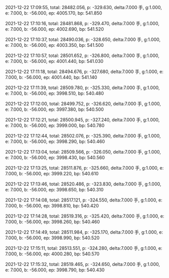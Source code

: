 2021-12-22 17:09:55, total: 28482.056, p: -329.630, delta:7.000 手, g:1.000, e: 7.000, b: -56.000, ep: 4005.170, bp: 541.850

2021-12-22 17:10:16, total: 28481.868, p: -329.470, delta:7.000 手, g:1.000, e: 7.000, b: -56.000, ep: 4002.690, bp: 541.520

2021-12-22 17:10:37, total: 28490.036, p: -328.650, delta:7.000 手, g:1.000, e: 7.000, b: -56.000, ep: 4003.350, bp: 541.500

2021-12-22 17:10:57, total: 28501.652, p: -326.800, delta:7.000 手, g:1.000, e: 7.000, b: -56.000, ep: 4001.440, bp: 541.030

2021-12-22 17:11:18, total: 28494.676, p: -327.680, delta:7.000 手, g:1.000, e: 7.000, b: -56.000, ep: 4001.440, bp: 541.140

2021-12-22 17:11:39, total: 28509.780, p: -325.330, delta:7.000 手, g:1.000, e: 7.000, b: -56.000, ep: 3998.510, bp: 540.480

2021-12-22 17:12:00, total: 28499.752, p: -326.620, delta:7.000 手, g:1.000, e: 7.000, b: -56.000, ep: 3997.380, bp: 540.500

2021-12-22 17:12:21, total: 28500.945, p: -327.240, delta:7.000 手, g:1.000, e: 7.000, b: -56.000, ep: 3999.000, bp: 540.780

2021-12-22 17:12:44, total: 28502.076, p: -325.390, delta:7.000 手, g:1.000, e: 7.000, b: -56.000, ep: 3998.290, bp: 540.460

2021-12-22 17:13:04, total: 28509.566, p: -326.050, delta:7.000 手, g:1.000, e: 7.000, b: -56.000, ep: 3998.430, bp: 540.560

2021-12-22 17:13:25, total: 28511.876, p: -325.660, delta:7.000 手, g:1.000, e: 7.000, b: -56.000, ep: 3999.220, bp: 540.610

2021-12-22 17:13:46, total: 28520.486, p: -323.830, delta:7.000 手, g:1.000, e: 7.000, b: -56.000, ep: 3998.650, bp: 540.310

2021-12-22 17:14:08, total: 28517.121, p: -324.550, delta:7.000 手, g:1.000, e: 7.000, b: -56.000, ep: 3998.810, bp: 540.420

2021-12-22 17:14:28, total: 28519.316, p: -325.420, delta:7.000 手, g:1.000, e: 7.000, b: -56.000, ep: 3998.260, bp: 540.460

2021-12-22 17:14:49, total: 28511.984, p: -325.170, delta:7.000 手, g:1.000, e: 7.000, b: -56.000, ep: 3998.990, bp: 540.520

2021-12-22 17:15:11, total: 28513.551, p: -324.280, delta:7.000 手, g:1.000, e: 7.000, b: -56.000, ep: 4000.280, bp: 540.570

2021-12-22 17:15:32, total: 28519.465, p: -324.650, delta:7.000 手, g:1.000, e: 7.000, b: -56.000, ep: 3998.790, bp: 540.430